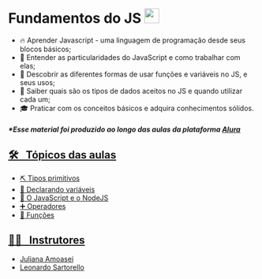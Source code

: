<h1> Fundamentos do JS <img src="https://raw.githubusercontent.com/kaueMarques/kaueMarques/master/hi.gif" width="30px"></h1>

- 🔥 Aprender Javascript - uma linguagem de programação desde seus blocos básicos;
- 🔭 Entender as particularidades do JavaScript e como trabalhar com elas;
- 🔬 Descobrir as diferentes formas de usar funções e variáveis no JS, e seus usos;
- 💬 Saiber quais são os tipos de dados aceitos no JS e quando utilizar cada um;
- 🎓 Praticar com os conceitos básicos e adquira conhecimentos sólidos.

<h5> *Esse material foi produzido ao longo das aulas da plataforma <a href ="https://www.alura.com.br/curso-online-fundamentos-javascript-tipos-variaveis-funcoes" target="_blank">Alura</h4>

## 🛠 &nbsp; Tópicos das aulas
  
- ⛏️ Tipos primitivos 
- 📝 Declarando variáveis
- 🤨 O JavaScript e o NodeJS
- ➕ Operadores
- 💬 Funções

## 👨‍🏫 &nbsp; Instrutores

- <a href = "https://github.com/JulianaAmoasei" target="_blank"> Juliana Amoasei </a>
- <a href = "https://github.com/leollo98" target="_blank"> Leonardo Sartorello </a>
